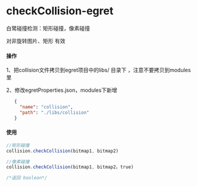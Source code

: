# checkCollision-egret
白鹭碰撞检测：矩形碰撞，像素碰撞

对非旋转图片、矩形 有效

#### 操作
1、把collision文件拷贝到egret项目中的libs/ 目录下 ，注意不要拷贝到modules里

2、修改egretProperties.json，modules下新增
```json
   {
     "name": "collision", 
     "path": "./libs/collision" 
   }
```
#### 使用
```javascript
//矩形碰撞
collision.checkCollision(bitmap1, bitmap2)

//像素碰撞
collision.checkCollision(bitmap1, bitmap2，true)

/*返回 boolean*/
```
